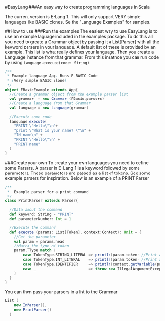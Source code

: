 #EasyLang
###An easy way to create programming languages in Scala

The current version is E-Lang 1. This will only support VERY simple languages like BASIC clones. Se the "Language Examples" for samples.

##How to use
###Run the examples
The easiest way to use EasyLang is to use an example laguage included in the examples package. To do this all you need to greate a Grammar object by passing it a List[Parser] with all the keyword parsers in your language. A default list of these is provided by an example. This list is what really defines your language. Then you create a Language instance from that grammar. From this insatnce you can run code by using `Language.execute(code: String)`

```scala
/**
 * Example language App. Runs F-BASIC Code
 * (Very simple BASIC clone)
 */
object FBasicExample extends App{
  //Create a grammar object from the example parser list
  val grammar  = new Grammar (FBasic.parsers)
  //Create a language from that Grammar
  val language = new Language(grammar)

  //Execute some code
  language.execute(
    "PRINT \"Hello\"\n"+
    "print \"What is your name? \"\n" +
    "IN name\n" +
    "PRINT \"Hello\"\n" +
    "PRINT name"
  )
}
```
###Create your own
To create your own languages you need to define some Parsers. A parser in E-Lang 1 is a keyword followed by some parameters. These parameters are passed as a list of tokens. See some example parsers for inspiration. Below is an example of a PRINT Parser

```scala
/**
 *  Example parser for a print command
 */
class PrintParser extends Parser{

  //Data about the command
  def keyword: String = "PRINT"
  def parameterNumber: Int = 1

  //Execute the command
  def execute (params: List[Token], context:Context): Unit = {
    //Get the parameter
    val param = params.head
    //Match the type of token
    param.TType match {
        case TokenType.STRING_LITERAL => println(param.token) //Print a string
        case TokenType.INT_LITERAL    => println(param.token) //Print an integer
        case TokenType.IDENTIFIER     => println(context.getVariable(param.token)) //Find the variable in the context
        case _                        => throw new IllegalArgumentException("Illegal arguments for PRINT keyword") //Cannot print any other type
    }
  }
}
```
You can then pass your parsers in a list to the Grammar
```scala
List (
    new InParser(),
    new PrintParser()
  )
```
